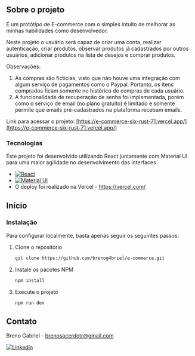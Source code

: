<!-- ABOUT THE PROJECT -->
## Sobre o projeto

É um protótipo de E-commerce com o simples intuito de melhorar as minhas habilidades como desenvolvedor.

Neste projeto o usuário será capaz de criar uma conta, realizar autenticação, criar produtos, observar produtos já cadastrados por outros usuários, adicionar produtos na lista de desejos e comprar produtos.

Observações: 
1. As compras são fictícias, visto que não houve uma integração com algum serviço de pagamentos como o Paypal. Portanto, os itens comprados ficam somente no histórico de compras de cada usuário.
2. A funcionalidade de recuperação de senha foi implementada, porém como o serviço de email (no plano gratuito) é limitado e somente permite que emails pré-cadastrados na plataforma recebam emails.

Link para acessar o projeto: [https://e-commerce-six-rust-71.vercel.app/](https://e-commerce-six-rust-71.vercel.app/)

### Tecnologias

Este projeto foi desenvolvido utilizando React juntamente com Material UI para uma maior agilidade no desenvolvimento das interfaces

* [![React](https://img.shields.io/badge/React-20232A?style=for-the-badge&logo=react&logoColor=61DAFB)]([https://react.dev/])
* [![Material UI](https://img.shields.io/badge/Material--UI-0081CB?style=for-the-badge&logo=material-ui&logoColor=white)]([https://mui.com/material-ui/)
* O deploy foi realizado na Vercel - https://vercel.com/


## Início


### Instalação

Para configurar localmente, basta apenas seguir os seguintes passos:

1. Clone o repositório
   ```sh
   git clone https://github.com/brenog4briel/e-commerce.git
   ```
2. Instale os pacotes NPM
   ```sh
   npm install
   ```
3. Execute o projeto
   ```js
   npm run dev
   ```

<!-- CONTACT -->
## Contato

Breno Gabriel - brenosacerdotr@gmail.com

[![Linkedin](https://img.shields.io/badge/LinkedIn-0077B5?style=for-the-badge&logo=linkedin&logoColor=white)]([https://](https://www.linkedin.com/in/breno-gabriel-da-silva-sacerdote))
